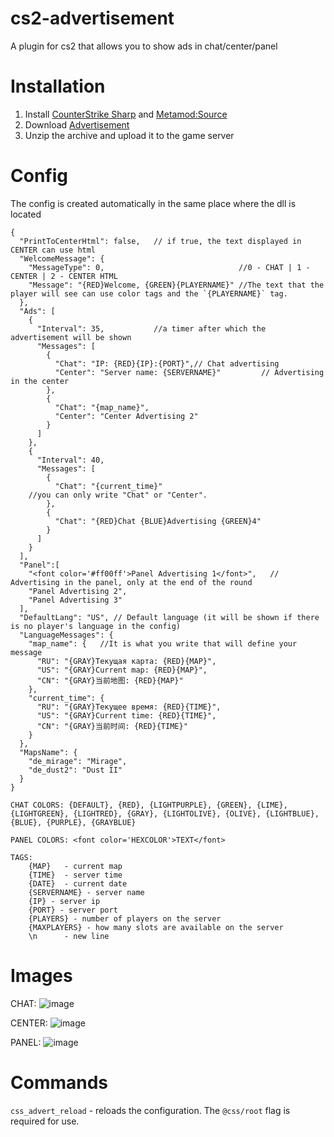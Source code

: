 # cs2-advertisement
A plugin for cs2 that allows you to show ads in chat/center/panel

# Installation
1. Install [CounterStrike Sharp](https://github.com/roflmuffin/CounterStrikeSharp) and [Metamod:Source](https://www.sourcemm.net/downloads.php/?branch=master)
3. Download [Advertisement](https://github.com/partiusfabaa/cs2-advertisement/releases/tag/v1.0.5)
4. Unzip the archive and upload it to the game server

# Config
The config is created automatically in the same place where the dll is located
```
{
  "PrintToCenterHtml": false, 	// if true, the text displayed in CENTER can use html
  "WelcomeMessage": {
    "MessageType": 0,                              //0 - CHAT | 1 - CENTER | 2 - CENTER HTML
    "Message": "{RED}Welcome, {GREEN}{PLAYERNAME}" //The text that the player will see can use color tags and the `{PLAYERNAME}` tag.
  },
  "Ads": [
    {
      "Interval": 35,			//a timer after which the advertisement will be shown
      "Messages": [
        {
          "Chat": "IP: {RED}{IP}:{PORT}",// Chat advertising
          "Center": "Server name: {SERVERNAME}" 		// Advertising in the center
        },
        {
          "Chat": "{map_name}",
          "Center": "Center Advertising 2"
        }
      ]
    },
    {
      "Interval": 40,
      "Messages": [
        {
          "Chat": "{current_time}"
	//you can only write "Chat" or "Center".
        },
        {
          "Chat": "{RED}Chat {BLUE}Advertising {GREEN}4"
        }
      ] 
    }
  ],
  "Panel":[
	"<font color='#ff00ff'>Panel Advertising 1</font>",   // Advertising in the panel, only at the end of the round
	"Panel Advertising 2",
	"Panel Advertising 3"
  ],
  "DefaultLang": "US", // Default language (it will be shown if there is no player's language in the config)
  "LanguageMessages": {
    "map_name": { 	//It is what you write that will define your message
      "RU": "{GRAY}Текущая карта: {RED}{MAP}",
      "US": "{GRAY}Current map: {RED}{MAP}",
      "CN": "{GRAY}当前地图: {RED}{MAP}"
    },
    "current_time": {
      "RU": "{GRAY}Текущее время: {RED}{TIME}",
      "US": "{GRAY}Current time: {RED}{TIME}",
      "CN": "{GRAY}当前时间: {RED}{TIME}"
    }
  },
  "MapsName": {
    "de_mirage": "Mirage",
    "de_dust2": "Dust II"
  }
}

CHAT COLORS: {DEFAULT}, {RED}, {LIGHTPURPLE}, {GREEN}, {LIME}, {LIGHTGREEN}, {LIGHTRED}, {GRAY}, {LIGHTOLIVE}, {OLIVE}, {LIGHTBLUE}, {BLUE}, {PURPLE}, {GRAYBLUE}
	
PANEL COLORS: <font color='HEXCOLOR'>TEXT</font>
	
TAGS:
	{MAP} 	- current map
	{TIME} 	- server time
	{DATE} 	- current date
	{SERVERNAME} - server name
	{IP} - server ip
	{PORT} - server port
	{PLAYERS} - number of players on the server
	{MAXPLAYERS} - how many slots are available on the server
	\n		- new line
```

# Images
CHAT:
![image](https://github.com/partiusfabaa/cs2-advertisement/assets/96542489/c6b008b4-9b66-4d8a-9cd8-c40505d0f1c3)

CENTER:
![image](https://github.com/partiusfabaa/cs2-advertisement/assets/96542489/5f56cb66-6aac-423a-b7d0-efa066e37da4)

PANEL:
![image](https://github.com/partiusfabaa/cs2-advertisement/assets/96542489/cd1e788f-9e8e-4276-a90c-e08d8adb21f5)

# Commands
`css_advert_reload` - reloads the configuration. The `@css/root` flag is required for use.
